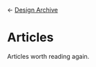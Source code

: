 &larr; [Design Archive](https://github.com/danritz/design-archive/blob/master/README.md)

# Articles
Articles worth reading again.
